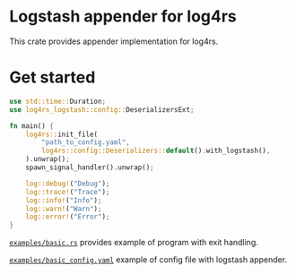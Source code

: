 # Logstash appender for log4rs

This crate provides appender implementation for log4rs.

# Get started

```rust
use std::time::Duration;
use log4rs_logstash::config::DeserializersExt; 

fn main() {
    log4rs::init_file(
        "path_to_config.yaml",
        log4rs::config::Deserializers::default().with_logstash(),
    ).unwrap();
    spawn_signal_handler().unwrap();

    log::debug!("Debug");
    log::trace!("Trace");
    log::info!("Info");
    log::warn!("Warn");
    log::error!("Error");
}
```

[`examples/basic.rs`](examples/basic.rs) provides example of program with exit handling.

[`examples/basic_config.yaml`](examples/basic_config.yaml) example of config file with logstash appender.
